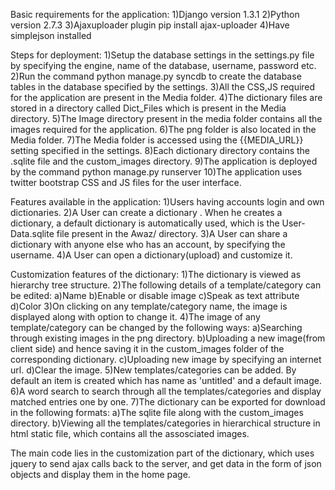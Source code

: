 Basic requirements for the application:
1)Django version 1.3.1
2)Python version 2.7.3
3)Ajaxuploader plugin pip install ajax-uploader
4)Have simplejson installed 

Steps for deployment:
1)Setup the database settings in the settings.py file by specifying the engine, name of the database, username, password etc.
2)Run the command python manage.py syncdb to create the database tables in the database specified by the settings.
3)All the CSS,JS required for the application are present in the Media folder.
4)The dictionary files are stored in a directory called Dict_Files which is present in the Media directory.
5)The Image directory present in the media folder contains all the images required for the application.
6)The png folder is also located in the Media folder.
7)The Media folder is accessed using the {{MEDIA_URL}} setting specified in the settings.
8)Each dictionary directory contains the .sqlite file and the custom_images directory.
9)The application is deployed by the command python manage.py runserver
10)The application uses twitter bootstrap CSS and JS files for the user interface.

Features available in the application:
1)Users having accounts login and own dictionaries.
2)A User can create a dictionary . When he creates a dictionary, a default dictionary is automatically used, which is the User-Data.sqlite
file present in the Awaz/ directory.
3)A User can share a dictionary with anyone else who has an account, by specifying the username.
4)A User can open a dictionary(upload) and customize it.

Customization features of the dictionary:
1)The dictionary is viewed as hierarchy tree structure.
2)The following details of a template/category can be edited:
	a)Name
	b)Enable or disable image
	c)Speak as text attribute
	d)Color
3)On clicking on any template/category name, the image is displayed along with option to change it. 
4)The image of any template/category can be changed by the following ways:
	a)Searching through existing images in the png directory.
	b)Uploading a new image(from client side) and hence saving it in the custom_images folder of the corresponding dictionary.
	c)Uploading new image by specifying an internet url.
	d)Clear the image. 
5)New templates/categories can be added. By default an item is created which has name as 'untitled' and a default image.
6)A word search to search through all the templates/categories and display matched entries one by one.
7)The dictionary can be exported for download in the following formats:
	a)The sqlite file along with the custom_images directory.
	b)Viewing all the templates/categories in hierarchical structure in html static file, which contains all the assosciated images.
 
The main code lies in the customization part of the dictionary, which uses jquery to send ajax calls back to the server,
and get data in the form of json objects and display them in the home page.
